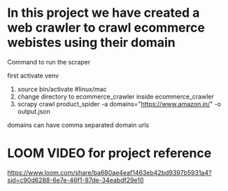 # In this project we have created a web crawler to crawl ecommerce webistes using their domain

Command to run the scraper


first activate venv

1. source bin/activate #linux/mac
2. change directory to ecommerce_crawler inside ecommerce_crawler
3. scrapy crawl product_spider -a domains="https://www.amazon.in/" -o output.json

domains can have comma separated domain urls

# LOOM VIDEO for project reference
https://www.loom.com/share/ba680ae4eaf1463eb42bd9397b5931a4?sid=c90d6288-6e7e-46f1-87de-34eabdf29e10

